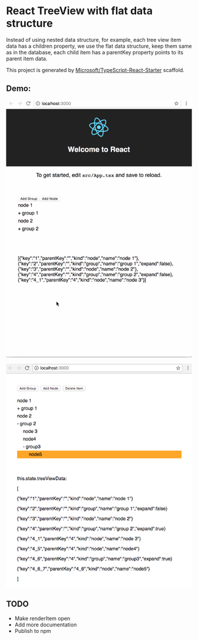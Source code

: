 # React TreeView with flat data structure

Instead of using nested data structure, for example, each tree view item data has a children property, we use the flat data structure, keep them same as in the database, each child item has a parentKey property points to its parent item data.

This project is generated by [Microsoft/TypeScript-React-Starter](https://github.com/Microsoft/TypeScript-React-Starter) scaffold.

## Demo:

![](./art/demo.gif)

![](./art/demo.png)

## TODO

- Make renderItem open
- Add more documentation
- Publish to npm
